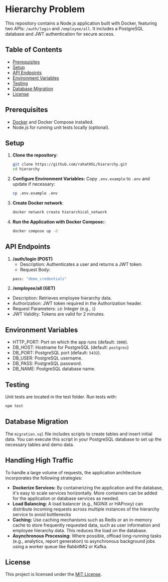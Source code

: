 # Hierarchy Problem

This repository contains a Node.js application built with Docker, featuring two APIs: `/auth/login` and `/employee/all`. It includes a PostgreSQL database and JWT authentication for secure access.

## Table of Contents

- [Prerequisites](#prerequisites)
- [Setup](#setup)
- [API Endpoints](#api-endpoints)
- [Environment Variables](#environment-variables)
- [Testing](#testing)
- [Database Migration](#database-migration)
- [License](#license)
>
## Prerequisites

- [Docker](https://www.docker.com/get-started) and Docker Compose installed.
- Node.js for running unit tests locally (optional).

## Setup

1. **Clone the repository**:
   ```bash
   git clone https://github.com/rahatHSL/hierarchy.git
   cd hierarchy
   ```
2. **Configure Environment Variables:**
   Copy `.env.example` to `.env` and update if necessary:

   ```bash
   cp .env.example .env
   ```

3. **Create Docker network**:
   ```bash
   docker network create hierarchical_network
   ```
4. **Run the Application with Docker Compose:**:
   ```bash
   docker compose up -d
   ```

## API Endpoints

1. **/auth/login (POST)**
   - Description: Authenticates a user and returns a JWT token.
   - Request Body:
   ```bash
   pass: "demo_credentials"
   ```
2. **/employee/all (GET)**

- Description: Retrieves employee hierarchy data.
- Authorization: JWT token required in the Authorization header.
- Request Parameters:
  `id`: Integer (e.g., `1`)
- JWT Validity: Tokens are valid for 2 minutes.

## Environment Variables

- HTTP_PORT: Port on which the app runs (default: `3000`).
- DB_HOST: Hostname for PostgreSQL (default: `postgres`)
- DB_PORT: PostgreSQL port (default: `5432`).
- DB_USER: PostgreSQL username.
- DB_PASS: PostgreSQL password.
- DB_NAME: PostgreSQL database name.

## Testing

Unit tests are located in the test folder. Run tests with:

```bash
npm test
```

## Database Migration

The `migration.sql` file includes scripts to create tables and insert initial data. You can execute this script in your PostgreSQL database to set up the necessary tables and demo data.

## Handling High Traffic

To handle a large volume of requests, the application architecture incorporates the following strategies:

- **Dockerize Services:** By containerizing the application and the database, it's easy to scale services horizontally. More containers can be added for the application or database services as needed.
- **Load Balancing:** A load balancer (e.g., NGINX or HAProxy) can distribute incoming requests across multiple instances of the hierarchy service to avoid bottlenecks
- **Caching:** Use caching mechanisms such as Redis or an in-memory cache to store frequently requested data, such as user information and employee hierarchy data. This reduces the load on the database.
- **Asynchronous Processing:** Where possible, offload long-running tasks (e.g., analytics, report generation) to asynchronous background jobs using a worker queue like RabbitMQ or Kafka.

## License

This project is licensed under the [MIT License](LICENSE).
